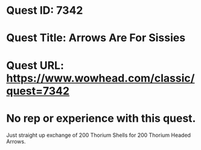 # Quest ID: 7342
# Quest Title: Arrows Are For Sissies
# Quest URL: https://www.wowhead.com/classic/quest=7342
# No rep or experience with this quest.
Just straight up exchange of 200 Thorium Shells for 200 Thorium Headed Arrows.